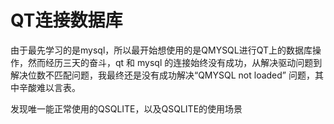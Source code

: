 # QT连接数据库

由于最先学习的是mysql，所以最开始想使用的是QMYSQL进行QT上的数据库操作，然而经历三天的奋斗，qt 和 mysql 的连接始终没有成功，从解决驱动问题到解决位数不匹配问题，我最终还是没有成功解决“QMYSQL not loaded” 问题，其中辛酸难以言表。

发现唯一能正常使用的QSQLITE，以及QSQLITE的使用场景